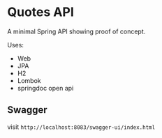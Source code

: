 # Quotes API
A minimal Spring API showing proof of concept. 

Uses:
- Web
- JPA
- H2
- Lombok 
- springdoc open api

## Swagger
visit `http://localhost:8083/swagger-ui/index.html`
